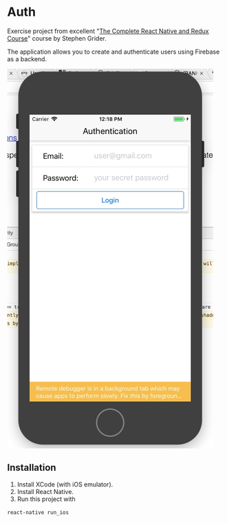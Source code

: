 # Auth

Exercise project from excellent "[The Complete React Native and Redux Course](https://www.udemy.com/the-complete-react-native-and-redux-course/learn/v4/overview)" course by Stephen Grider.

The application allows you to create and authenticate users using Firebase as a backend.

![App screen shot](./screen.jpg)

## Installation

1. Install XCode (with iOS emulator).
2. Install React Native.
3. Run this project with

```
react-native run_ios
```
